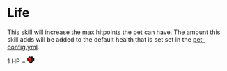 # Life

This skill will increase the max hitpoints the pet can have. The amount this skill adds will be added to the default health that is set set in the [pet-config.yml](../setup/configurations/pet-config.yml.md).

1 HP = ![Half Heart](../.gitbook/assets/half_heart.png)

